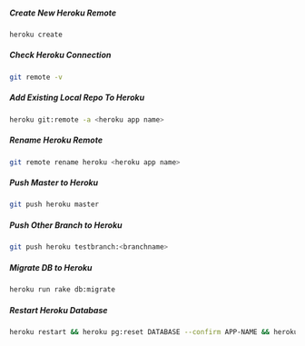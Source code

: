 
##### Create New Heroku Remote
```sh
heroku create
```
##### Check Heroku Connection
```sh
git remote -v
```
##### Add Existing Local Repo To Heroku
```sh
heroku git:remote -a <heroku app name>
```
##### Rename Heroku Remote
```sh
git remote rename heroku <heroku app name>
```
##### Push Master to Heroku
```sh
git push heroku master
```
##### Push Other Branch to Heroku
```sh
git push heroku testbranch:<branchname>
```
##### Migrate DB to Heroku
```sh
heroku run rake db:migrate
```

##### Restart Heroku Database
```sh
heroku restart && heroku pg:reset DATABASE --confirm APP-NAME && heroku run rake db:migrate
```
